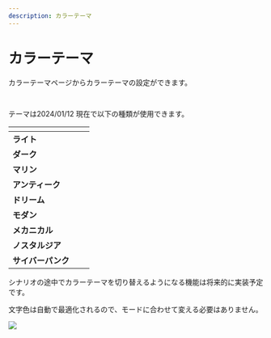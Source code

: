 ```yaml
---
description: カラーテーマ
---
```


# カラーテーマ

カラーテーマページからカラーテーマの設定ができます。

<figure><img src="../../.gitbook/assets/image (110).png" alt=""><figcaption></figcaption></figure>

<figure><img src="../../.gitbook/assets/image (111).png" alt=""><figcaption></figcaption></figure>

テーマは2024/01/12 現在で以下の種類が使用できます。

<table data-view="cards"><thead><tr><th></th><th></th><th></th></tr></thead><tbody><tr><td><strong>ライト</strong></td><td><img src="../../.gitbook/assets/light (1).png" alt="" data-size="original"></td><td></td></tr><tr><td><strong>ダーク</strong></td><td><img src="../../.gitbook/assets/dark.png" alt="" data-size="original"></td><td></td></tr><tr><td><strong>マリン</strong></td><td><img src="../../.gitbook/assets/marine (1).png" alt="" data-size="original"></td><td></td></tr><tr><td><strong>アンティーク</strong></td><td><img src="../../.gitbook/assets/antique.png" alt="" data-size="original"></td><td></td></tr><tr><td><strong>ドリーム</strong></td><td><img src="../../.gitbook/assets/dream.png" alt="" data-size="original"></td><td></td></tr><tr><td><strong>モダン</strong></td><td><img src="../../.gitbook/assets/modern.png" alt="" data-size="original"></td><td></td></tr><tr><td><strong>メカニカル</strong></td><td><img src="../../.gitbook/assets/mechanical.png" alt="" data-size="original"></td><td></td></tr><tr><td><strong>ノスタルジア</strong></td><td><img src="../../.gitbook/assets/nostalgia.png" alt="" data-size="original"></td><td></td></tr><tr><td><strong>サイバーパンク</strong></td><td><img src="../../.gitbook/assets/cyberpunk.png" alt="" data-size="original"></td><td></td></tr></tbody></table>

シナリオの途中でカラーテーマを切り替えるようになる機能は将来的に実装予定です。



文字色は自動で最適化されるので、モードに合わせて変える必要はありません。



![](../../images/mode2.png)
